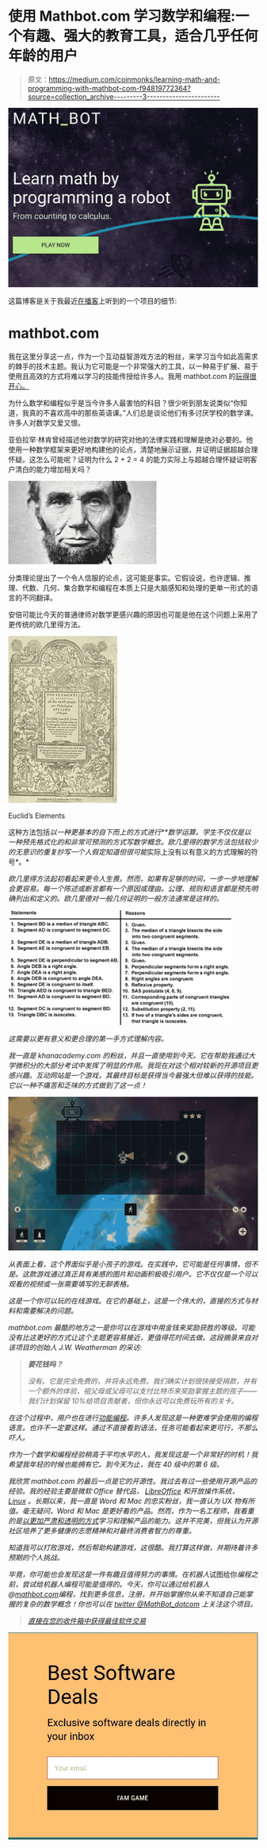 # 使用 Mathbot.com 学习数学和编程:一个有趣、强大的教育工具，适合几乎任何年龄的用户

> 原文：<https://medium.com/coinmonks/learning-math-and-programming-with-mathbot-com-f94819772364?source=collection_archive---------3----------------------->

![](img/5c8dfab20630f6890f2970b9746928a6.png)

这篇博客是关于我最近[在播客](https://soundcloud.com/breakingmathpodcast/34-an-interview-with-mathbotcoms-jw-weatherman-1)上听到的一个项目的细节:

# mathbot.com

我在这里分享这一点，作为一个互动益智游戏方法的粉丝，来学习当今如此高需求的棘手的技术主题。我认为它可能是一个非常强大的工具，以一种易于扩展、易于使用且高效的方式将难以学习的技能传授给许多人。我用 mathbot.com 的[玩得很开心。](http://mathbot.com)

为什么数学和编程似乎是当今许多人最害怕的科目？很少听到朋友说类似“你知道，我真的不喜欢高中的那些英语课。”人们总是谈论他们有多讨厌学校的数学课。许多人对数学又爱又恨。

亚伯拉罕·林肯曾经描述他对数学的研究对他的法律实践和理解是绝对必要的。他使用一种数学框架来更好地构建他的论点，清楚地展示证据，并证明证据超越合理怀疑。这怎么可能呢？证明为什么 2 + 2 = 4 的能力实际上与超越合理怀疑证明客户清白的能力增加相关吗？

![](img/81b28c20c74a0df0bc5000a898084686.png)

分类理论提出了一个令人信服的论点，这可能是事实。它假设说，也许逻辑、推理、代数、几何、集合数学和编程在本质上只是大脑感知和处理的更单一形式的语言的不同翻译。

安倍可能比今天的普通律师对数学更感兴趣的原因也可能是他在这个问题上采用了更传统的欧几里得方法。

![](img/95fb637c834a18418a3c3b02cb2bd4dc.png)

Euclid’s Elements

这种方法包括*以一种更基本的自下而上的方式进行**数学运算。学生不仅仅是以一种预先格式化的和非常可预测的方式写数学概念。欧几里得的数学方法包括较少的无意识的重复抄写一个人假定知道但很可能*实际上没有以有意义的方式理解的符号*。*

*欧几里得方法起初看起来更令人生畏。然而，如果有足够的时间，一步一步地理解会更容易。每一个陈述或断言都有一个原因或理由。公理、规则和语言都是预先明确列出和定义的。欧几里德对一般几何证明的一般方法通常是这样的。*

*![](img/b89249a51066f4e9e7a3cb1aee4f5815.png)*

*这需要以更有意义和更合理的第一手方式理解内容。*

*我一直是 khanacademy.com 的粉丝，并且一直使用到今天。它在帮助我通过大学微积分的大部分考试中发挥了明显的作用。我现在对这个相对较新的开源项目更感兴趣。互动网站是一个游戏，其最终目标是获得当今最强大但难以获得的技能。它以一种不痛苦和乏味的方式做到了这一点！*

*![](img/80576aa5d8446ceca6836af64aeb22b5.png)*

*从表面上看，这个界面似乎是小孩子的游戏。在实践中，它可能是任何事情，但不是。这款游戏通过真正具有美感的图片和动画积极吸引用户。它不仅仅是一个可以观看的视频或一张需要填写的无聊表格。*

*这是一个你可以玩的在线游戏。在它的基础上，这是一个伟大的，直接的方式与材料和需要解决的问题。*

*mathbot.com 最酷的地方之一是你可以在游戏中用金钱来奖励获胜的等级。可能没有比这更好的方式让这个主题更容易接近，更值得花时间去做。这段摘录来自对该项目的创始人 J.W. Weatherman 的采访:*

> ***要花钱吗？***
> 
> *没有。它是完全免费的，并将永远免费。我们确实计划很快接受捐款，并有一个额外的体验，祖父母或父母可以支付比特币来奖励掌握主题的孩子——我们计划保留 10%给项目贡献者，但你永远可以免费玩所有的关卡。*

*在这个过程中，用户也在进行[功能编程](https://en.wikipedia.org/wiki/Functional_programming)。许多人发现这是一种更难学会使用的编程语言。也许不一定要这样。通过不直接看到语法，任务可能看起来更可行，不那么吓人。*

*作为一个数学和编程经验稍高于平均水平的人，我发现这是一个非常好的时机！我希望我年轻的时候也能拥有它。到今天为止，我在 40 级中的第 6 级。*

*我欣赏 mathbot.com 的最后一点是它的开源性。我过去有过一些使用开源产品的经验。我的经验主要是微软 Office 替代品， [LibreOffice](https://www.libreoffice.org/) 和开放操作系统， [Linux](https://www.linux.org/) 。长期以来，我一直是 Word 和 Mac 的忠实粉丝，我一直认为 UX 物有所值。毫无疑问，Word 和 Mac 是更好看的产品。然而，作为一名工程师，我看重的是[以更加](https://opensource.com/article/17/10/6-reasons-choose-open-source-software)[严肃和透明的方式](https://dwheeler.com/oss_fs_why.html)学习和理解产品的能力。这并不完美，但我认为开源社区培养了更多健康的志愿精神和对最终消费者智力的尊重。*

*知道我可以打败游戏，然后帮助构建游戏，这很酷。我打算这样做，并期待着许多预期的个人挑战。*

*毕竟，你可能也会发现这是一件有趣且值得努力的事情。在机器人*试图给你*编程之前，尝试给机器人编程可能是值得的。今天，你可以通过给机器人@[mathbot.com](http://mathbot.com)编程，找到更多信息，注册，并开始掌握你从来不知道自己能掌握的复杂的数学概念！你也可以在 [twitter @MathBot_dotcom](https://twitter.com/MathBot_dotcom) 上关注这个项目。*

> *[直接在您的收件箱中获得最佳软件交易](https://coincodecap.com/?utm_source=coinmonks)*

*[![](img/7c0b3dfdcbfea594cc0ae7d4f9bf6fcb.png)](https://coincodecap.com/?utm_source=coinmonks)*
